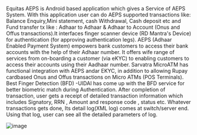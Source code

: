 
Equitas AEPS is Android based application which gives a Service of AEPS System. With this application user can do AEPS supported transactions like: Balance Enquiry,Mini statement, cash Withdrawal, Cash deposit etc and Fund transfer tx like : Adhaar to Adhaar & Adhaar to Account (Onus and Offus transactions).It interfaces finger scanner device (RD Mantra's Device) for authentication (for approving authentication legs).
    AEPS (Adhaar Enabled Payment System) empowers bank customers to access their bank accounts with the help of their Adhaar number. It offers wife range of services from on-boarding a customer (via eKYC) to enabling customers to access their accounts using their Aadhaar number. 
    Sarvatra MicroATM has functional integration with AEPS andar EKYC, in addition to allowing Rupay cardbased Onus and Offus transactions on Micro ATMs (POS Terminals).
    Best Finger Detection (BFD) -UIDAI has come up with the BFD service for better biometric match during Authentication.
    After completion of transaction, user gets a receipt of detailed transaction information which includes Signatory, RRN , Amount and response code , status etc.
    Whatever transactions gets done, Its detail log(XML log) comes at switch/server end.
    Using that log, user can see all the detailed parameters of log.

![image](https://github.com/amaan3773/AEPS-MobileApp-Testing/assets/170299266/60df9997-d75a-489e-ab3b-8928f0dadd16)
